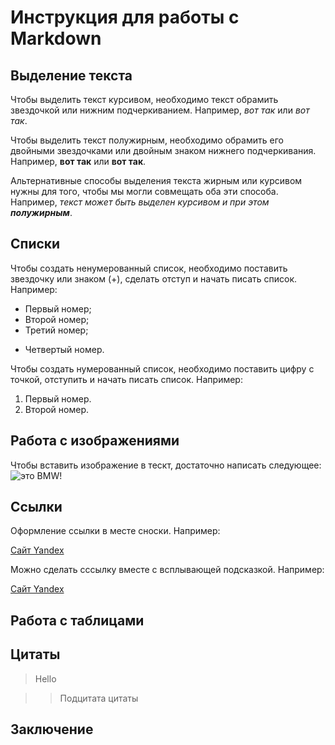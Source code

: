 # Инструкция для работы с Markdown

## Выделение текста

Чтобы выделить текст курсивом, необходимо текст обрамить звездочкой или нижним подчеркиванием. Например, *вот так* или _вот так_.

Чтобы выделить текст полужирным, необходимо обрамить его двойными звездочками или двойным знаком нижнего подчеркивания. Например, **вот так** или __вот так__.

Альтернативные способы выделения текста жирным или курсивом нужны для того, чтобы мы могли совмещать оба эти способа. Например, _текст может быть выделен курсивом и при этом **полужирным**_.

## Списки

Чтобы создать ненумерованный список, необходимо поставить звездочку или знаком (+), сделать отступ и начать писать список. Например:

* Первый номер;
* Второй номер;
* Третий номер;
+ Четвертый номер.

Чтобы создать нумерованный список, необходимо поставить цифру с точкой, отступить и начать писать список. Например:

1. Первый номер.
2. Второй номер.

## Работа с изображениями

Чтобы вставить изображение в тескт, достаточно написать следующее:
![это BMW!](bmw-m3-osen-derevya.jpg) 

## Ссылки
Оформление ссылки в месте сноски. Например:

[Сайт Yandex](htpp://yandex.ru/)

Можно сделать сссылку вместе с всплывающей подсказкой. Например:

[Сайт Yandex](htpp://yandex.ru/ "здесь вы можете найти что ищете")

## Работа с таблицами

## Цитаты

> Hello

>> Подцитата цитаты

## Заключение